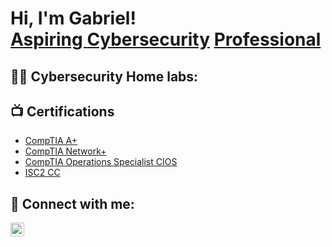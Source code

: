<h1>Hi, I'm Gabriel! <br/><a href="https://github.com/Sanchez-Gabriel">Aspiring </a> <a href="https://www.linkedin.com/in/gabriel-Asanchez/">Cybersecurity</a> <a href="https://www.gabrielsanchezcyber.com">Professional</a></h1>

<h2>👨‍💻 Cybersecurity Home labs:</h2>

  

<h2>📺 Certifications </h2>

- <a href="[https://github.com/Sanchez-Gabriel](https://www.credly.com/badges/7799e61c-6bcd-4497-98f0-9757ab567a91/public_url)](https://www.credly.com/badges/7799e61c-6bcd-4497-98f0-9757ab567a91/public_url)">CompTIA A+ </a>
- <a href="https://github.com/Sanchez-Gabriel">CompTIA Network+ </a>
- <a href="https://github.com/Sanchez-Gabriel">CompTIA Operations Specialist CIOS </a>
- <a href="https://github.com/Sanchez-Gabriel">ISC2 CC </a>
  

<h2> 🤳 Connect with me:</h2>



[<img align="left" alt="gabrielsanchez | LinkedIn" width="22px" src="https://cdn.jsdelivr.net/npm/simple-icons@v3/icons/linkedin.svg" />][linkedin]





[linkedin]: https://linkedin.com/in/gabriel-asanchez
<!--

Here are some ideas to get you started:

- 🔭 I’m currently working on ...
- 🌱 I’m currently learning ...
- 👯 I’m looking to collaborate on ...
- 🤔 I’m looking for help with ...
- 💬 Ask me about ...
- 📫 How to reach me: ...
- 😄 Pronouns: ...
- ⚡ Fun fact: ...
-->
